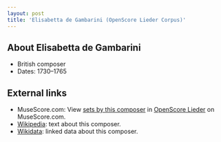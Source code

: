 ```yaml
---
layout: post
title: 'Elisabetta de Gambarini (OpenScore Lieder Corpus)'
---
```


## About Elisabetta de Gambarini

- British composer
- Dates: 1730–1765

## External links

- MuseScore.com: View [sets by this composer] in [OpenScore Lieder] on MuseScore.com.
- [Wikipedia]: text about this composer.
- [Wikidata]: linked data about this composer.

[Wikipedia]: https://en.wikipedia.org/wiki/Elisabetta_de_Gambarini
[Wikidata]: https://www.wikidata.org/wiki/Q2442794
[sets by this composer]: https://musescore.com/openscore-lieder-corpus/sets?order=title&text=Gambarini,+Elisabetta
[OpenScore Lieder]: https://musescore.com/openscore-lieder-corpus

